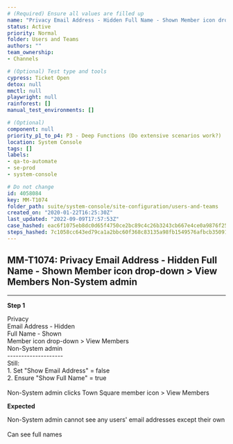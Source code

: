 ```yaml
---
# (Required) Ensure all values are filled up
name: "Privacy Email Address - Hidden Full Name - Shown Member icon drop-down > View Members Non-System admin"
status: Active
priority: Normal
folder: Users and Teams
authors: ""
team_ownership: 
- Channels

# (Optional) Test type and tools
cypress: Ticket Open
detox: null
mmctl: null
playwright: null
rainforest: []
manual_test_environments: []

# (Optional)
component: null
priority_p1_to_p4: P3 - Deep Functions (Do extensive scenarios work?)
location: System Console
tags: []
labels: 
- qa-to-automate
- se-prod
- system-console

# Do not change
id: 4058084
key: MM-T1074
folder_path: suite/system-console/site-configuration/users-and-teams
created_on: "2020-01-22T16:25:30Z"
last_updated: "2022-09-09T17:57:53Z"
case_hashed: eac6f1075eb8dc0d65f4750ce2bc89c4c26b3243cb667e4ce0a9876f250b9a24842ab31c951ba67de949c1859976cbd1
steps_hashed: 7c1058cc643ed79ca1a2bbc60f368c83135a98fb1549576afbcb35091785a21e9e146daf3487a58e4e05f59d5d9a09ca
---
```


## MM-T1074: Privacy Email Address - Hidden Full Name - Shown Member icon drop-down > View Members Non-System admin

---

**Step 1**

Privacy\
Email Address - Hidden\
Full Name - Shown\
Member icon drop-down > View Members\
Non-System admin\
\--------------------\
Still:\
1\. Set "Show Email Address" = false\
2\. Ensure "Show Full Name" = true\
\
Non-System admin clicks Town Square member icon > View Members

**Expected**

Non-System admin cannot see any users' email addresses except their own\
\
Can see full names
